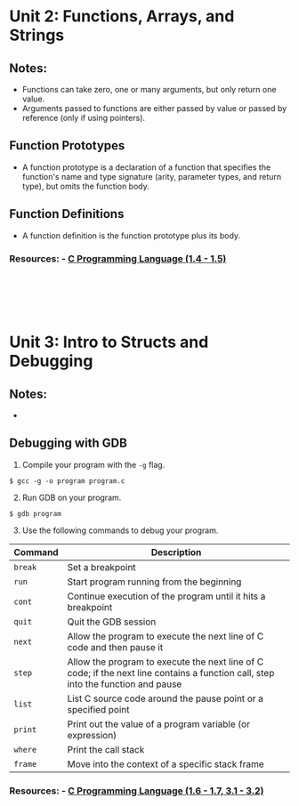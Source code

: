 # Unit 2: Functions, Arrays, and Strings

## Notes:
- Functions can take zero, one or many arguments, but only return one value.
- Arguments passed to functions are either passed by value or passed by reference (only if using pointers).

## Function Prototypes
- A function prototype is a declaration of a function that specifies the function's name and type signature (arity, parameter types, and return type), but omits the function body.

## Function Definitions
- A function definition is the function prototype plus its body.

### Resources: - [C Programming Language (1.4 - 1.5)](https://diveintosystems.org/book/C1-C_intro/functions.html)

<div><br><br><br><br></div> <!-- spacer -->

# Unit 3: Intro to Structs and Debugging

## Notes:
- 

## Debugging with GDB
1) Compile your program with the `-g` flag.
```
$ gcc -g -o program program.c
```
2) Run GDB on your program.
```
$ gdb program
```
3) Use the following commands to debug your program.

| Command   | Description                                                     |
|-----------|-----------------------------------------------------------------|
| `break`   | Set a breakpoint                                                |
| `run`     | Start program running from the beginning                       |
| `cont`    | Continue execution of the program until it hits a breakpoint    |
| `quit`    | Quit the GDB session                                           |
| `next`    | Allow the program to execute the next line of C code and then pause it |
| `step`    | Allow the program to execute the next line of C code; if the next line contains a function call, step into the function and pause |
| `list`    | List C source code around the pause point or a specified point |
| `print`   | Print out the value of a program variable (or expression)      |
| `where`   | Print the call stack                                           |
| `frame`   | Move into the context of a specific stack frame                |


### Resources: - [C Programming Language (1.6 - 1.7, 3.1 - 3.2)](https://diveintosystems.org/book/C1-C_intro/structs.html)
